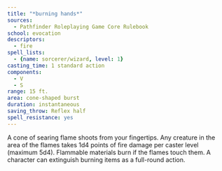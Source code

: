 ```yaml
---
title: "*burning hands*"
sources:
  - Pathfinder Roleplaying Game Core Rulebook
school: evocation
descriptors:
  - fire
spell_lists:
  - {name: sorcerer/wizard, level: 1}
casting_time: 1 standard action
components:
  - V
  - S
range: 15 ft.
area: cone-shaped burst
duration: instantaneous
saving_throw: Reflex half
spell_resistance: yes
---
```


A cone of searing flame shoots from your fingertips. Any creature in the area of the flames takes 1d4 points of fire damage per caster level (maximum 5d4). Flammable materials burn if the flames touch them. A character can extinguish burning items as a full-round action.

